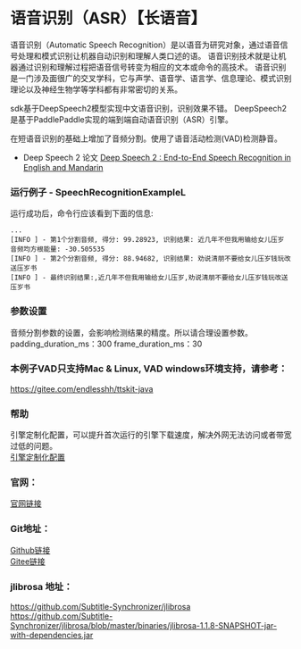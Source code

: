 # 语音识别（ASR）【长语音】
语音识别（Automatic Speech Recognition）是以语音为研究对象，通过语音信号处理和模式识别让机器自动识别和理解人类口述的语。
语音识别技术就是让机器通过识别和理解过程把语音信号转变为相应的文本或命令的高技术。
语音识别是一门涉及面很广的交叉学科，它与声学、语音学、语言学、信息理论、模式识别理论以及神经生物学等学科都有非常密切的关系。

sdk基于DeepSpeech2模型实现中文语音识别，识别效果不错。
DeepSpeech2是基于PaddlePaddle实现的端到端自动语音识别（ASR）引擎。

在短语音识别的基础上增加了音频分割。使用了语音活动检测(VAD)检测静音。

- Deep Speech 2 论文 
[Deep Speech 2 : End-to-End Speech Recognition in English and Mandarin](http://proceedings.mlr.press/v48/amodei16.pdf)


### 运行例子 - SpeechRecognitionExampleL
运行成功后，命令行应该看到下面的信息:
```text
...
[INFO ] - 第1个分割音频, 得分: 99.28923, 识别结果: 近几年不但我用输给女儿压岁
音频均方根能量: -30.505535
[INFO ] - 第2个分割音频, 得分: 88.94682, 识别结果: 劝说清朋不要给女儿压岁钱玩改送压岁书
[INFO ] - 最终识别结果:,近几年不但我用输给女儿压岁,劝说清朋不要给女儿压岁钱玩改送压岁书
```

### 参数设置
音频分割参数的设置，会影响检测结果的精度。所以请合理设置参数。
padding_duration_ms：300 
frame_duration_ms：30

### 本例子VAD只支持Mac & Linux, VAD windows环境支持，请参考：
https://gitee.com/endlesshh/ttskit-java

### 帮助 
引擎定制化配置，可以提升首次运行的引擎下载速度，解决外网无法访问或者带宽过低的问题。         
[引擎定制化配置](http://aias.top/engine_cpu.html)

### 官网：
[官网链接](http://www.aias.top/)

### Git地址：   
[Github链接](https://github.com/mymagicpower/AIAS)    
[Gitee链接](https://gitee.com/mymagicpower/AIAS)   

### jlibrosa 地址：
https://github.com/Subtitle-Synchronizer/jlibrosa
https://github.com/Subtitle-Synchronizer/jlibrosa/blob/master/binaries/jlibrosa-1.1.8-SNAPSHOT-jar-with-dependencies.jar